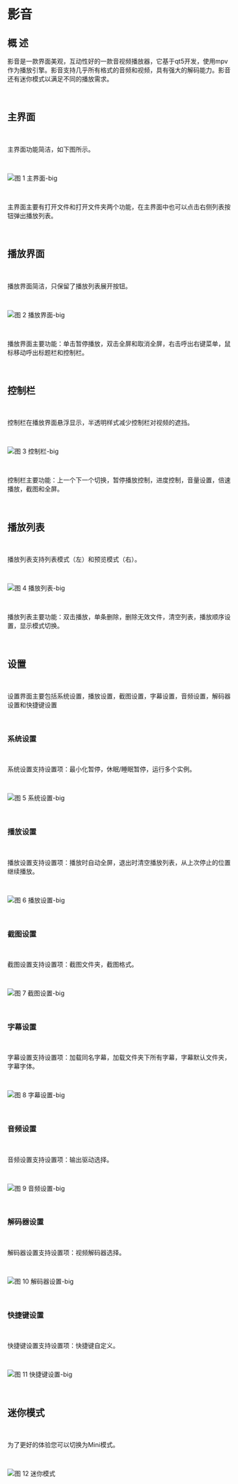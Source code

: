 # 影音
## 概 述
影音是一款界面美观，互动性好的一款音视频播放器，它基于qt5开发，使用mpv作为播放引擎。影音支持几乎所有格式的音频和视频，具有强大的解码能力。影音还有迷你模式以满足不同的播放需求。

<br>

## 主界面

<br>

主界面功能简洁，如下图所示。

<br>

![图 1 主界面-big](image/1.png)

<br>

主界面主要有打开文件和打开文件夹两个功能，在主界面中也可以点击右侧列表按钮弹出播放列表。

<br>

## 播放界面

<br>

播放界面简洁，只保留了播放列表展开按钮。

<br>

![图 2 播放界面-big](image/2.png)

<br>

播放界面主要功能：单击暂停播放，双击全屏和取消全屏，右击呼出右键菜单，鼠标移动呼出标题栏和控制栏。

<br>

## 控制栏

<br>

控制栏在播放界面悬浮显示，半透明样式减少控制栏对视频的遮挡。

<br>

![图 3 控制栏-big](image/3.png)

<br>

控制栏主要功能：上一个下一个切换，暂停播放控制，进度控制，音量设置，倍速播放，截图和全屏。

<br>

## 播放列表

<br>

播放列表支持列表模式（左）和预览模式（右）。

<br>

![图 4 播放列表-big](image/4.png)

<br>

播放列表主要功能：双击播放，单条删除，删除无效文件，清空列表，播放顺序设置，显示模式切换。

<br>

## 设置

<br>

设置界面主要包括系统设置，播放设置，截图设置，字幕设置，音频设置，解码器设置和快捷键设置

<br>

### 系统设置

<br>

系统设置支持设置项：最小化暂停，休眠/睡眠暂停，运行多个实例。

<br>

![图 5 系统设置-big](image/5.png)

<br>

### 播放设置

<br>

播放设置支持设置项：播放时自动全屏，退出时清空播放列表，从上次停止的位置继续播放。

<br>

![图 6 播放设置-big](image/6.png)

<br>

### 截图设置

<br>

截图设置支持设置项：截图文件夹，截图格式。

<br>

![图 7 截图设置-big](image/7.png)

<br>

### 字幕设置

<br>

字幕设置支持设置项：加载同名字幕，加载文件夹下所有字幕，字幕默认文件夹，字幕字体。

<br>

![图 8 字幕设置-big](image/8.png)

<br>

### 音频设置

<br>

音频设置支持设置项：输出驱动选择。

<br>

![图 9 音频设置-big](image/9.png)

<br>

### 解码器设置

<br>

解码器设置支持设置项：视频解码器选择。

<br>

![图 10 解码器设置-big](image/10.png)

<br>

### 快捷键设置

<br>

快捷键设置支持设置项：快捷键自定义。

<br>

![图 11 快捷键设置-big](image/11.png)

<br>

## 迷你模式

<br>

为了更好的体验您可以切换为Mini模式。

<br>

![图 12 迷你模式](image/12.png)

<br>

